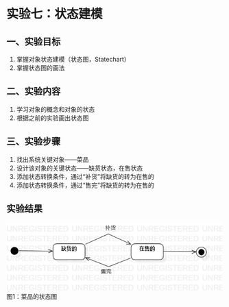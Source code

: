 ﻿# 实验七：状态建模

## 一、实验目标

1. 掌握对象状态建模（状态图，Statechart）
2. 掌握状态图的画法

## 二、实验内容

1. 学习对象的概念和对象的状态
2. 根据之前的实验画出状态图

## 三、实验步骤

1. 找出系统关键对象——菜品
2. 设计该对象的关键状态——缺货状态，在售状态
3. 添加状态转换条件，通过“补货”将缺货的转为在售的
4. 添加状态转换条件，通过“售完”将缺货的转为在售的


## 实验结果

![菜品的状态图](./菜品的状态图.jpg)  
图1：菜品的状态图


